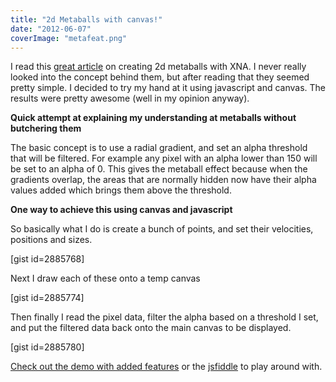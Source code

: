 ```yaml
---
title: "2d Metaballs with canvas!"
date: "2012-06-07"
coverImage: "metafeat.png"
---
```


I read this [great article](http://nullcandy.com/2d-metaballs-in-xna/) on creating 2d metaballs with XNA. I never really looked into the concept behind them, but after reading that they seemed pretty simple. I decided to try my hand at it using javascript and canvas. The results were pretty awesome (well in my opinion anyway).

**Quick attempt at explaining my understanding at metaballs without butchering them**

The basic concept is to use a radial gradient, and set an alpha threshold that will be filtered. For example any pixel with an alpha lower than 150 will be set to an alpha of 0. This gives the metaball effect because when the gradients overlap, the areas that are normally hidden now have their alpha values added which brings them above the threshold.

**One way to achieve this using canvas and javascript**

So basically what I do is create a bunch of points, and set their velocities, positions and sizes.

\[gist id=2885768\]

Next I draw each of these onto a temp canvas

\[gist id=2885774\]

Then finally I read the pixel data, filter the alpha based on a threshold I set, and put the filtered data back onto the main canvas to be displayed.

\[gist id=2885780\]

[Check out the demo with added features](http://somethinghitme.com/projects/metaballs/) or the [jsfiddle](http://jsfiddle.net/loktar/TscNZ/) to play around with.
